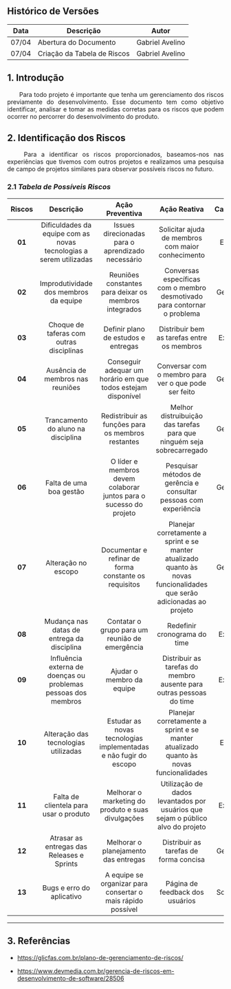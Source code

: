 ## Histórico de Versões

Data|Descrição|Autor
-|-|-
07/04|Abertura do Documento |Gabriel Avelino|
07/04|Criação da Tabela de Riscos |Gabriel Avelino|

## 1. Introdução

<p align="justify"> &emsp;&emsp;Para todo projeto é importante que tenha um gerenciamento dos riscos previamente do desenvolvimento. Esse documento tem como objetivo identificar, analisar e tomar as medidas corretas para os riscos que podem ocorrer no percorrer do desenvolvimento do produto.</p>



## 2. Identificação dos Riscos
<p align="justify"> &emsp;&emsp; Para a identificar os riscos proporcionados, baseamos-nos nas experiências que tivemos com outros projetos e realizamos uma pesquisa de campo de projetos similares para observar possíveis riscos no futuro.</p>




### 2.1 *Tabela de Possíveis Riscos*

|Riscos| Descrição|	Ação Preventiva|	Ação Reativa|Categoria	|
|:----:|:-----:|:-----:|:-----:|:-----:|
|**01**|Dificuldades da equipe com as novas tecnologias a serem utilizadas|Issues direcionadas para o aprendizado necessário|Solicitar ajuda de membros com maior conhecimento|Estudo|
|**02**|Improdutividade dos membros da equipe|Reuniões constantes para deixar os membros integrados|Conversas específicas com o membro desmotivado para contornar o problema|Gerência|
|**03**|Choque de taferas com outras disciplinas|Definir plano de estudos e entregas|Distribuir bem as tarefas entre os membros|Externo|
|**04**|Ausência de membros nas reuniões|Conseguir adequar um horário em que todos estejam disponível|Conversar com o membro para ver o que pode ser feito|Gerência|
|**05**|Trancamento do aluno na disciplina|Redistribuir as funções para os membros restantes|Melhor distruibuição das tarefas para que ninguém seja sobrecarregado|Gerência|
|**06**|Falta de uma boa gestão|O líder e membros devem colaborar juntos para o sucesso do projeto|Pesquisar métodos de gerência e consultar pessoas com experiência|Gerência|
|**07**|Alteração no escopo|Documentar e refinar de forma constante os requisitos|	Planejar corretamente a sprint e se manter atualizado quanto às novas funcionalidades que serão adicionadas ao projeto|Gerência|
|**08**|Mudança nas datas de entrega da disciplina|Contatar o grupo para um reunião de emergência|Redefinir cronograma do time|Externo|
|**09**|Influência externa de doenças ou problemas pessoas dos membros|Ajudar o membro da equipe|Distribuir as tarefas do membro ausente para outras pessoas do time|Externo|
|**10**|Alteração das tecnologias utilizadas|Estudar as novas tecnologias implementadas e não fugir do escopo|Planejar corretamente a sprint e se manter atualizado quanto às novas funcionalidades|Estudo|
|**11**|Falta de clientela para usar o produto|	Melhorar o marketing do produto e suas divulgações|	Utilização de dados levantados por usuários que sejam o público alvo do projeto|Externo|
|**12**|Atrasar as entregas das Releases e Sprints|Melhorar o planejamento das entregas|Distribuir as tarefas de forma concisa|Gerência|
|**13**|Bugs e erro do aplicativo|A equipe se organizar para consertar o mais rápido possível|Página de feedback dos usuários|Software|
-----------------------------------------------------------------

## 3. Referências
- https://glicfas.com.br/plano-de-gerenciamento-de-riscos/

- https://www.devmedia.com.br/gerencia-de-riscos-em-desenvolvimento-de-software/28506